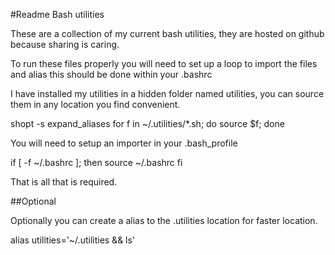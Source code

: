 #Readme Bash utilities

These are a collection of my current bash utilities, they are hosted on github because sharing is caring.

To run these files properly you will need to set up a loop to import the files and alias this should be done within your .bashrc

I have installed my utilities in a hidden folder named utilities, you can source them in any location you find convenient.

shopt -s expand_aliases for f in ~/.utilities/*.sh; do source $f; done

You will need to setup an importer in your .bash_profile

if [ -f ~/.bashrc ]; then source ~/.bashrc fi

That is all that is required.

##Optional

Optionally you can create a alias to the .utilities location for faster location.

alias utilities='~/.utilities && ls'